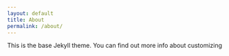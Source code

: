 ```yaml
---
layout: default
title: About
permalink: /about/
---
```


This is the base Jekyll theme. You can find out more info about customizing 